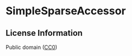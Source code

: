 # SimpleSparseAccessor

## License Information

Public domain ([CC0](https://creativecommons.org/publicdomain/zero/1.0/))
